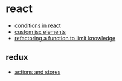 # react

- [conditions in react](_notes/2017-06/30-048.md)
- [custom jsx elements](_notes/2017-06/30-047.md)
- [refactoring a function to limit knowledge](_notes/2017-07/24-013.md)

## redux

- [actions and stores](_notes/2017-06/30-050.md)
